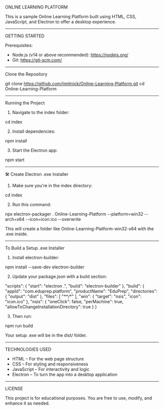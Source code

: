ONLINE LEARNING PLATFORM

This is a sample Online Learning Platform built using HTML, CSS, JavaScript, and Electron to offer a desktop experience.

------------------------------------------------------------
GETTING STARTED

Prerequisites:
- Node.js (v14 or above recommended): https://nodejs.org/
- Git: https://git-scm.com/

------------------------------------------------------------

Clone the Repository

git clone https://github.com/jimitnick/Online-Learning-Platform.git
cd Online-Learning-Platform

------------------------------------------------------------

Running the Project

1. Navigate to the index folder:

cd index

2. Install dependencies:

npm install

3. Start the Electron app:

npm start

------------------------------------------------------------

🛠️ Create Electron .exe Installer

1. Make sure you're in the index directory:

cd index

2. Run this command:

npx electron-packager . Online-Learning-Platform --platform=win32 --arch=x64 --icon=icon.ico --overwrite

This will create a folder like Online-Learning-Platform-win32-x64 with the .exe inside.

------------------------------------------------------------

To Build a Setup .exe Installer

1. Install electron-builder:

npm install --save-dev electron-builder

2. Update your package.json with a build section:

"scripts": {
  "start": "electron .",
  "build": "electron-builder"
},
"build": {
  "appId": "com.eduprep.platform",
  "productName": "EduPrep",
  "directories": {
    "output": "dist"
  },
  "files": [
    "**/*"
  ],
  "win": {
    "target": "nsis",
    "icon": "icon.ico"
  },
  "nsis": {
    "oneClick": false,
    "perMachine": true,
    "allowToChangeInstallationDirectory": true
  }
}

3. Then run:

npm run build

Your setup .exe will be in the dist/ folder.

------------------------------------------------------------

TECHNOLOGIES USED

- HTML – For the web page structure
- CSS – For styling and responsiveness
- JavaScript – For interactivity and logic
- Electron – To turn the app into a desktop application

------------------------------------------------------------

LICENSE

This project is for educational purposes. You are free to use, modify, and enhance it as needed.
